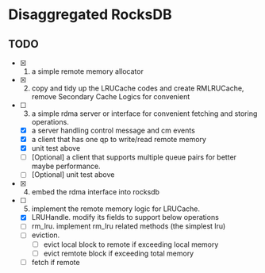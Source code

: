 # Disaggregated RocksDB

## TODO

- [x] 1. a simple remote memory allocator
- [x] 2. copy and tidy up the LRUCache codes and create RMLRUCache, remove Secondary Cache Logics for convenient
- [ ] 3. a simple rdma server or interface for convenient fetching and storing operations.
  - [x] a server handling control message and cm events
  - [x] a client that has one qp to write/read remote memory 
  - [x] unit test above
  - [ ] [Optional] a client that supports multiple queue pairs for better maybe performance.
  - [ ] [Optional] unit test above
- [x] 4. embed the rdma interface into rocksdb
- [ ] 5. implement the remote memory logic for LRUCache.
  - [x] LRUHandle. modify its fields to support below operations
  - [ ] rm_lru. implement rm_lru related methods (the simplest lru)
  - [ ] eviction. 
    - [ ] evict local block to remote if exceeding local memory
    - [ ] evict remtote block if exceeding total memory
  - [ ] fetch if remote
